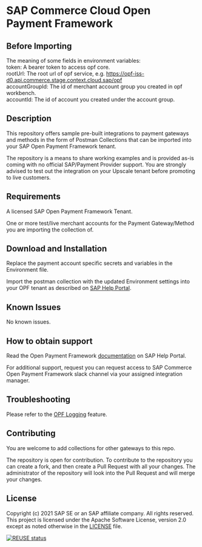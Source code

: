 # SAP Commerce Cloud Open Payment Framework

## Before Importing
The meaning of some fields in environment variables:  
token: A bearer token to access opf core.  
rootUrl: The root url of opf service, e.g. https://opf-iss-d0.api.commerce.stage.context.cloud.sap/opf  
accountGroupId: The id of merchant account group you created in opf workbench.  
accountId: The id of account you created under the account group.  

## Description
This repository offers sample pre-built integrations to payment gateways and methods in the form of Postman Collections that can be imported into your SAP Open Payment Framework tenant.

The repository is a means to share working examples and is provided as-is coming with no official SAP/Payment Provider support. You are strongly advised to test out the integration on your Upscale tenant before promoting to live customers.

## Requirements
A licensed SAP Open Payment Framework Tenant.

One or more test/live merchant accounts for the Payment Gateway/Method you are importing the collection of.

## Download and Installation
Replace the payment account specific secrets and variables in the Environment file.

Import the postman collection with the updated Environment settings into your OPF tenant as described on [SAP Help Portal](https://help.sap.com/docs/MCS/41fb1a1906864b35b6a731dbd1d0cd86/562879e4d6fd4826b5d82219e5f19412.html?state=DRAFT&version=DEV&profile=20003453).

## Known Issues
No known issues.

## How to obtain support
Read the Open Payment Framework [documentation](https://help.sap.com/docs/MCS/41fb1a1906864b35b6a731dbd1d0cd86/f3d565da0d524b8081c861b4f5dea359.html?state=DRAFT&version=DEV&profile=20003453) on SAP Help Portal.
 
For additional support, request you can request access to SAP Commerce Open Payment Framework slack channel via your assigned integration manager.

## Troubleshooting

Please refer to the [OPF Logging](https://help.sap.com/docs/MCS/41fb1a1906864b35b6a731dbd1d0cd86/beab05c2985242d396b6f454dc1b8bea.html?state=DRAFT&version=DEV&profile=20003453) feature.

## Contributing
You are welcome to add collections for other gateways to this repo. 

The repository is open for contribution. To contribute to the repository you can create a fork, and then create a Pull Request with all your changes. The administrator of the repository will look into the Pull Request and will merge your changes.

## License
Copyright (c) 2021 SAP SE or an SAP affiliate company. All rights reserved. This project is licensed under the Apache Software License, version 2.0 except as noted otherwise in the [LICENSE](LICENSES/Apache-2.0.txt) file.

[![REUSE status](https://api.reuse.software/badge/github.com/SAP-samples/upscale-commerce-open-payment-integration)](https://api.reuse.software/info/github.com/SAP-samples/upscale-commerce-open-payment-integration)
